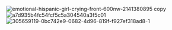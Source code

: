 ![emotional-hispanic-girl-crying-front-600nw-2141380895 copy](https://github.com/user-attachments/assets/97b24d05-78de-42bb-8b59-27a86549ae27)
![a7d935b4fc54fcf5c5a304540a3f5c01](https://github.com/user-attachments/assets/824c915e-6903-4c67-89ba-d336eb0591a8)
![305659119-0bc742e9-0682-4d96-819f-f927ef318ad8-1](https://github.com/user-attachments/assets/5c7826e9-fd88-421b-9237-03a117167bf3)
